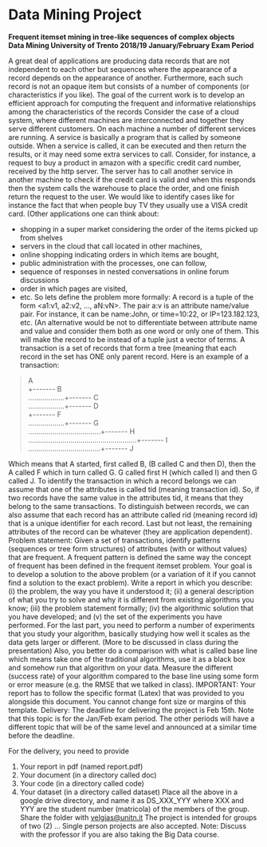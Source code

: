 # Data Mining Project
**Frequent itemset mining in tree-like sequences of complex objects**  
**Data Mining University of Trento 2018/19 January/February Exam Period**  

A great deal of applications are producing data records that are not independent to each other but sequences where the
appearance of a record depends on the appearance of another. Furthermore, each such record is not an opaque item but
consists of a number of components (or characteristics if you like). The goal of the current work is to develop an efficient
approach for computing the frequent and informative relationships among the characteristics of the records
Consider the case of a cloud system, where different machines are interconnected and together they serve different customers.
On each machine a number of different services are running. A service is basically a program that is called by someone
outside. When a service is called, it can be executed and then return the results, or it may need some extra services to call.
Consider, for instance, a request to buy a product in amazon with a specific credit card number, received by the http server.
The server has to call another service in another machine to check if the credit card is valid and when this responds then the
system calls the warehouse to place the order, and one finish return the request to the user. We would like to identify cases
like for instance the fact that when people buy TV they usually use a VISA credit card.
(Other applications one can think about:
- shopping in a super market considering the order of the items picked up from shelves
- servers in the cloud that call located in other machines,
- online shopping indicating orders in which items are bought,
- public administration with the processes, one can follow,
- sequence of responses in nested conversations in online forum discussions
- order in which pages are visited,
- etc.
So lets define the problem more formally: A record is a tuple of the form <a1:v1, a2:v2, ..., aN:vN>. The pair a:v is an attribute
name/value pair. For instance, it can be name:John, or time=10:22, or IP=123.182.123, etc. (An alternative would be not to
differentiate between attribute name and value and consider them both as one word or only one of them. This will make the
record to be instead of a tuple just a vector of terms.
A transaction is a set of records that form a tree (meaning that each record in the set has ONE only parent record. Here is an
example of a transaction:

>A  
>+------- B  
>..................+------- C  
>..................+------- D  
>+------- F  
>..................+------- G  
>....................................+------- H  
>......................................................+------- I  
>....................................+------- J  

Which means that A started, first called B, (B called C and then D), then the A called F which in turn called G. G called first H
(which called I) and then G called J.
To identify the transaction in which a record belongs we can assume that one of the attributes is called tid (meaning transaction
id). So, if two records have the same value in the attributes tid, it means that they belong to the same transactions. To
distinguish between records, we can also assume that each record has an attribute called rid (meaning record id) that is a
unique identifier for each record. Last but not least, the remaining attributes of the record can be whatever (they are application
dependent).
Problem statement: Given a set of transactions, identify patterns (sequences or tree form structures) of attributes (with or
without values) that are frequent. A frequent pattern is defined the same way the concept of frequent has been defined in the
frequent itemset problem.
Your goal is to develop a solution to the above problem (or a variation of it if you cannot find a solution to the exact problem).
Write a report in which you describe: (i) the problem, the way you have it understood it; (ii) a general description of what you
try to solve and why it is different from existing algorithms you know; (iii) the problem statement formally; (iv) the algorithmic
solution that you have developed; and (v) the set of the experiments you have performed.
For the last part, you need to perform a number of experiments that you study your algorithm, basically studying how well it
scales as the data gets larger or different. (More to be discussed in class during the presentation) Also, you better do a
comparison with what is called base line which means take one of the traditional algorithms, use it as a black box and somehow
run that algorithm on your data. Measure the different (success rate) of your algorithm compared to the base line using some
form or error measure (e.g. the RMSE that we talked in class).
IMPORTANT: Your report has to follow the specific format (Latex) that was provided to you alongside this document. You
cannot change font size or margins of this template.
Delivery: The deadline for delivering the project is Feb 15th. Note that this topic is for the Jan/Feb exam period. The other
periods will have a different topic that will be of the same level and announced at a similar time before the deadline.

For the delivery, you need to provide
1) Your report in pdf (named report.pdf)
2) Your document (in a directory called doc)
3) Your code (in a directory called code)
4) Your dataset (in a directory called dataset)
Place all the above in a google drive directory, and name it as DS_XXX_YYY where XXX and YYY are the student number
(matricola) of the members of the group. Share the folder with velgias@unitn.it
The project is intended for groups of two (2) ... Single person projects are also accepted.
Note: Discuss with the professor if you are also taking the Big Data course.

